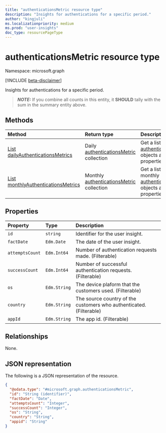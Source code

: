 ```yaml
---
title: "authenticationsMetric resource type"
description: "Insights for authentications for a specific period."
author: "kingjuli"
ms.localizationpriority: medium
ms.prod: "user-insights"
doc_type: resourcePageType
---
```


# authenticationsMetric resource type

Namespace: microsoft.graph

[!INCLUDE [beta-disclaimer](../../includes/beta-disclaimer.md)]

Insights for authentications for a specific period.

> **_NOTE:_**
> If you combine all counts in this entity, it **SHOULD** tally with the sum in the summary entity above.

## Methods
|Method|Return type|Description|
|:---|:---|:---|
|[List dailyAuthenticationsMetrics](../api/dailyuserinsightmetricsroot-list-authentications.md)|Daily [authenticationsMetric](../resources/authenticationsmetric.md) collection|Get a list of the daily [authenticationsMetric](../resources/authenticationsmetric.md) objects and their properties.|
|[List monthlyAuthenticationsMetrics](../api/monthlyuserinsightmetricsroot-list-authentications.md)|Monthly [authenticationsMetric](../resources/authenticationsmetric.md) collection|Get a list of the monthly [authenticationsMetric](../resources/authenticationsmetric.md) objects and their properties.|

## Properties
|Property|Type|Description|
|:---|:---|:---|
| `id`            | `string`     | Identifier for the user insight.                                    |
| `factDate`      | `Edm.Date`   | The date of the user insight.                                       |
| `attemptsCount` | `Edm.Int64`  | Number of authentication requests made. (Filterable)                |
| `successCount`  | `Edm.Int64`  | Number of successful authentication requests. (Filterable)          |
| `os`            | `Edm.String` | The device plaform that the customers used. (Filterable)            |
| `country`       | `Edm.String` | The source country of the customers who authenticated. (Filterable) |
| `appId`         | `Edm.String` | The app id. (Filterable)                                            |

## Relationships
None.

## JSON representation
The following is a JSON representation of the resource.
<!-- {
  "blockType": "resource",
  "keyProperty": "id",
  "@odata.type": "microsoft.graph.authenticationsMetric",
  "openType": false
}
-->
``` json
{
  "@odata.type": "#microsoft.graph.authenticationsMetric",
  "id": "String (identifier)",
  "factDate": "Date",
  "attemptsCount": "Integer",
  "successCount": "Integer",
  "os": "String",
  "country": "String",
  "appid": "String"
}
```

